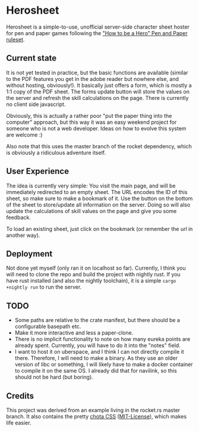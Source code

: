 # Herosheet

Herosheet is a simple-to-use, unofficial server-side character sheet hoster for pen and paper games following the ["How to be a Hero" Pen and Paper ruleset](https://howtobeahero.de/).

## Current state

It is not yet tested in practice, but the basic functions are available (similar to the PDF features you get in the adobe reader but nowhere else, and without hosting, obviously!). It basically just offers a form, which is mostly a 1:1 copy of the PDF sheet. The forms update button will store the values on the server and refresh the skill calculations on the page. There is currently no client side javascript.

Obviously, this is actually a rather poor "put the paper thing into the computer" approach, but this way it was an easy weekend project for someone who is not a web developer. Ideas on how to evolve this system are welcome :)

Also note that this uses the master branch of the rocket dependency, which is obviously a ridiculous adventure itself.

## User Experience

The idea is currently very simple: You visit the main page, and will be immediately redirected to an empty sheet. The URL encodes the ID of this sheet, so make sure to make a bookmark of it. Use the button on the bottom of the sheet to store/update all information on the server. Doing so will also update the calculations of skill values on the page and give you some feedback.

To load an existing sheet, just click on the bookmark (or remember the url in another way).

## Deployment

Not done yet myself (only ran it on localhost so far). Currently, I think you will need to clone the repo and build the project with nightly rust. If you have rust installed (and also the nightly toolchain), it is a simple `cargo +nightly run` to run the server.

## TODO

- Some paths are relative to the crate manifest, but there should be a configurable basepath etc.
- Make it more interactive and less a paper-clone.
- There is no implicit functionality to note on how many eureka points are already spent. Currently, you will have to do it into the "notes" field.
- I want to host it on uberspace, and I think I can not directly compile it there. Therefore, I will need to make a binary. As they use an older version of libc or something, I will likely have to make a docker container to compile it on the same OS. I already did that for navilink, so this should not be hard (but boring).

## Credits

This project was derived from an example living in the rocket.rs master branch. It also contains the pretty [chota CSS](https://github.com/jenil/chota) ([MIT-License](https://github.com/jenil/chota/blob/master/LICENSE)), which makes life easier.